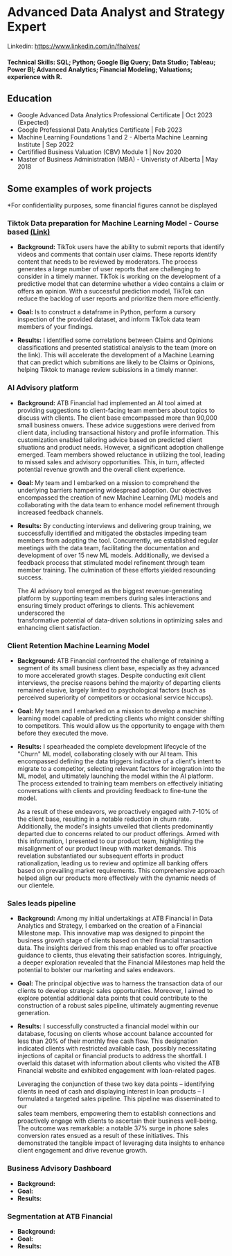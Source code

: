 # Advanced Data Analyst and Strategy Expert

Linkedin: https://www.linkedin.com/in/fhalves/

#### Technical Skills: SQL; Python; Google Big Query; Data Studio; Tableau; Power BI; Advanced Analytics; Financial Modeling; Valuations; experience with R.

## Education
- Google Advanced Data Analytics Professional Certificate | Oct 2023 (Expected)
- Google Professional Data Analytics Certificate | Feb 2023
- Machine Learning Foundations 1 and 2 - Alberta Machine Learning Institute | Sep 2022
- Certifified Business Valuation (CBV) Module 1 | Nov 2020
- Master of Business Administration (MBA) - Univeristy of Alberta | May 2018


## Some examples of work projects 
*For confidentiality purposes, some financial figures cannot be displayed  
###  Tiktok Data preparation for Machine Learning Model - Course based [(Link)](https://github.com/FernandoAlves92/Portfolio/blob/bd8ef2c1ddadd6f69a961868a4625c6a0aa14a3e/Activity_Course%202%20TikTok%20project%20lab%20(1).md)
- **Background:** TikTok users have the ability to submit reports that identify videos and comments that contain user claims. These reports identify content that needs to be reviewed by moderators. The process generates a large number of user reports that are challenging to consider in a timely manner.
TikTok is working on the development of a predictive model that can determine whether a video contains a claim or offers an opinion. With a successful prediction model, TikTok can reduce the backlog of user reports and prioritize them more efficiently.


- **Goal:** Is to construct a dataframe in Python, perform a cursory inspection of the provided dataset, and inform TikTok data team members of your findings.

  
- **Results:** I identified some correlations between Claims and Opinions classifications and presented statistical analysis to the team (more on the link). This will accelerate the development of a Machine Learning that can predict which submitions are likely to be Claims or Opinions, helping Tiktok to manage review subissions in a timely manner. 

###  AI Advisory platform
- **Background:** ATB Financial had implemented an AI tool aimed at providing suggestions to client-facing team members about topics to discuss with clients. The client base emcompassed more than 90,000 small business onwers. These advice suggestions were derived from client data, including transactional history and profile information. This customization enabled tailoring advice based on predicted client situations and product needs. However, a significant adoption challenge emerged. Team members showed reluctance in utilizing the tool, leading to missed sales and advisory opportunities. This, in turn, affected potential revenue growth and the overall client experience.
- **Goal:** My team and I embarked on a mission to comprehend the underlying barriers hampering widespread adoption. Our objectives encompassed the creation of new Machine Learning (ML) models and collaborating with the data team to enhance model refinement through increased feedback channels.
- **Results:** By conducting interviews and delivering group training, we successfully identified and mitigated the obstacles impeding team members from adopting the tool. Concurrently, we established regular meetings with the data team, facilitating the documentation and development of over 15 new ML models. Additionally, we devised a feedback process that stimulated model refinement through team member training. The culmination of these efforts yielded resounding success.

  The AI advisory tool emerged as the biggest revenue-generating platform by supporting team members during sales interactions and ensuring timely product offerings to clients. This achievement underscored the           
  transformative potential of data-driven solutions in optimizing sales and enhancing client satisfaction.

###  Client Retention Machine Learning Model
- **Background:** ATB Financial confronted the challenge of retaining a segment of its small business client base, especially as they advanced to more accelerated growth stages. Despite conducting exit client interviews, the precise reasons behind the majority of departing clients remained elusive, largely limited to psychological factors (such as perceived superiority of competitors or occasional service hiccups).
- **Goal:**  My team and I embarked on a mission to develop a machine learning model capable of predicting clients who might consider shifting to competitors. This would allow us the opportunity to engage with them before they executed the move.
- **Results:**  I spearheaded the complete development lifecycle of the "Churn" ML model, collaborating closely with our AI team. This encompassed defining the data triggers indicative of a client's intent to migrate to a competitor, selecting relevant factors for integration into the ML model, and ultimately launching the model within the AI platform. The process extended to training team members on effectively initiating conversations with clients and providing feedback to fine-tune the model.

  As a result of these endeavors, we proactively engaged with 7-10% of the client base, resulting in a notable reduction in churn rate. Additionally, the model's insights unveiled that clients predominantly departed due     to concerns related to our product offerings. Armed with this information, I presented to our product team, highlighting the misalignment of our product lineup with market demands. This revelation substantiated our        subsequent efforts in product rationalization, leading us to review and optimize all banking offers based on prevailing market requirements. This comprehensive approach helped align our products more effectively with      the dynamic needs of our clientele.

###  Sales leads pipeline
- **Background:** Among my initial undertakings at ATB Financial in Data Analytics and Strategy, I embarked on the creation of a Financial Milestone map. This innovative map was designed to pinpoint the business growth stage of clients based on their financial transaction data. The insights derived from this map enabled us to offer proactive guidance to clients, thus elevating their satisfaction scores. Intriguingly, a deeper exploration revealed that the Financial Milestones map held the potential to bolster our marketing and sales endeavors.
- **Goal:** The principal objective was to harness the transaction data of our clients to develop strategic sales opportunities. Moreover, I aimed to explore potential additional data points that could contribute to the construction of a robust sales pipeline, ultimately augmenting revenue generation.
- **Results:** I successfully constructed a financial model within our database, focusing on clients whose account balance accounted for less than 20% of their monthly free cash flow. This designation indicated clients with restricted available cash, possibly necessitating injections of capital or financial products to address the shortfall. I overlaid this dataset with information about clients who visited the ATB Financial website and exhibited engagement with loan-related pages.

  Leveraging the conjunction of these two key data points – identifying clients in need of cash and displaying interest in loan products – I formulated a targeted sales pipeline. This pipeline was disseminated to our   
  sales team members, empowering them to establish connections and proactively engage with clients to ascertain their business well-being. The outcome was remarkable: a notable 37% surge in phone sales conversion rates 
  ensued as a result of these initiatives. This demonstrated the tangible impact of leveraging data insights to enhance client engagement and drive revenue growth.

###  Business Advisory Dashboard
- **Background:**
- **Goal:**
- **Results:**

###  Segmentation at ATB Financial
- **Background:**
- **Goal:**
- **Results:**

